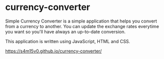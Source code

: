 # currency-converter

Simple Currency Converter is a simple application that helps you convert from a currency to another. You can update the exchange rates everytime you want so you'll have always an up-to-date conversion.



This application is written using JavaScript, HTML and CSS.


https://s4m15v0.github.io/currency-converter/
